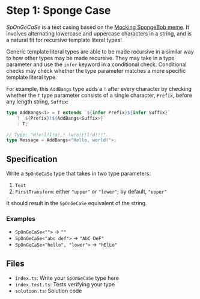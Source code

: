 # Step 1: Sponge Case

_SpOnGeCaSe_ is a text casing based on the [Mocking SpongeBob meme](https://knowyourmeme.com/memes/mocking-spongebob).
It involves alternating lowercase and uppercase characters in a string, and is a natural fit for recursive template literal types!

Generic template literal types are able to be made recursive in a similar way to how other types may be made recursive.
They may take in a type parameter and use the `infer` keyword in a conditional check.
Conditional checks may check whether the type parameter matches a more specific template literal type.

For example, this `AddBangs` type adds a `!` after every character by checking whether the `T` type parameter consists of a single character, `Prefix`, before any length string, `Suffix`:

```ts
type AddBangs<T> = T extends `${infer Prefix}${infer Suffix}`
	? `${Prefix}!${AddBangs<Suffix>}`
	: T;

// Type: "H!e!l!l!o!,! !w!o!r!l!d!!!"
type Message = AddBangs<"Hello, world!">;
```

## Specification

Write a `SpOnGeCaSe` type that takes in two type parameters:

1. `Text`
2. `FirstTransform`: either `"upper"` or `"lower"`; by default, `"upper"`

It should result in the `SpOnGeCaSe` equivalent of the string.

### Examples

- `SpOnGeCaSe<"">` -> `""`
- `SpOnGeCaSe<"abc def">` -> `"AbC DeF"`
- `SpOnGeCaSe<"hello", "lower">` -> `"hElLo"`

## Files

- `index.ts`: Write your `SpOnGeCaSe` type here
- `index.test.ts`: Tests verifying your type
- `solution.ts`: Solution code
